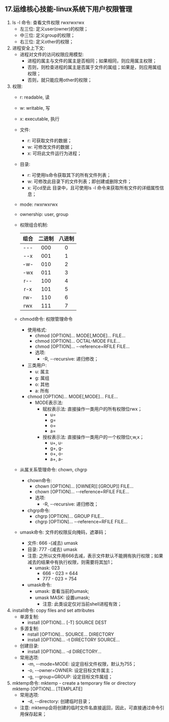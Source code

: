 ## 17.运维核心技能-linux系统下用户权限管理

1. ls -l 命令: 查看文件权限 rwxrwxrwx
    + 左三位: 定义user(owner)的权限；
    + 中三位: 定义group的权限；
    + 右三位: 定义other的权限；
2. 进程安全上下文: 
    + 进程对文件的访问权限应用模型: 
        + 进程的属主与文件的属主是否相同；如果相同，则应用属主权限；
        + 否则，则检查进程的属主是否属于文件的属组；如果是，则应用属组权限；
        + 否则，就只能应用other的权限；
3. 权限: 
    + r: readable, 读
    + w: writable, 写
    + x: executable, 执行
    + 文件: 
        + r: 可获取文件的数据；
        + w: 可修改文件的数据；
        + x: 可将此文件运行为进程；
    + 目录: 
        + r: 可使用ls命令获取其下的所有文件列表；
        + w: 可修改此目录下的文件列表；即创建或删除文件；
        + x: 可cd至此 目录中，且可使用ls -l 命令来获取所有文件的详细属性信息；
    + mode: rwxrwxrwx
    + ownership: user, group
    
    + 权限组合机制:  

        | 组合 | 二进制 | 八进制 |
        | :----: | :----: | :----: |
        | ---  | 000 | 0 |
        | --x  | 001 | 1 |
        | -w-  | 010 | 2 |
        | -wx  | 011 | 3 |
        | r--  | 100 | 4 |
        | r-x  | 101 | 5 |
        | rw-  | 110 | 6 |
        | rwx  | 111 | 7 |
        
    + chmod命令: 权限管理命令  
        + 使用格式: 
            + chmod [OPTION]... MODE[,MODE]... FILE...
            + chmod [OPTION]... OCTAL-MODE FILE...
            + chmod [OPTION]... --reference=RFILE FILE...
            + 选项: 
                + -R, --recursive: 递归修改；
        + 三类用户:
            + u: 属主
            + g: 属组
            + o: 其他
            + a: 所有
        + chmod [OPTION]... MODE[,MODE]... FILE...
            + MODE表示法:
                + 赋权表示法: 直接操作一类用户的所有权限位rwx；
                    + u=
                    + g=
                    + o=
                    + a=
                + 授权表示法: 直接操作一类用户的一个权限位r,w,x；
                    + u+, u-
                    + g+, g-
                    + o+, o-
                    + a+, a-
    + 从属关系管理命令: chown, chgrp
        + chown命令: 
            + chown [OPTION]... [OWNER][:[GROUP]] FILE...
            + chown [OPTION]... --reference=RFILE FILE...
            + 选项: 
                + -R, --recursive: 递归修改；
        + chgrp命令:
            + chgrp [OPTION]... GROUP FILE...
            + chgrp [OPTION]... --reference=RFILE FILE...
    + umask命令: 文件的权限反向掩码，遮罩码；
        + 文件: 666 -(减去) umask
        + 目录: 777 -(减去) umask
        + 注意: 之所以文件用666去减，表示文件默认不能拥有执行权限；如果减去的结果中有执行权限，则需要将其加1；
            + umask: 023
                + 666 - 023 = 644
                + 777 - 023 = 754
        + umask命令:
            + umask: 查看当前的umask;
            + umask MASK: 设置umask;
                + 注意: 此类设定仅对当前shell进程有效；
4. install命令:  copy files and set attributes
    + 单源复制: 
        + install [OPTION]... [-T] SOURCE DEST
    + 多源复制: 
        + nstall [OPTION]... SOURCE... DIRECTORY
        + install [OPTION]... -t DIRECTORY SOURCE...
    + 创建目录: 
        + install [OPTION]... -d DIRECTORY...
    + 常用选项:
        + -m, --mode=MODE: 设定目标文件权限，默认为755；
        + -o, --owner=OWNER: 设定目标文件属主；
        + -g, --group=GROUP: 设定目标文件属组；
5. mktemp命令: mktemp - create a temporary file or directory  
    mktemp [OPTION]... [TEMPLATE]
    + 常用选项:
        + -d, --directory: 创建临时目录；
    + 注意: mktemp会将创建的临时文件名直接返回，因此，可直接通过命令引用保存起来；
    

  